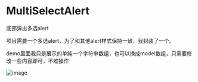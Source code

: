 # MultiSelectAlert
底部弹出多选alert

项目需要一个多选alert，为了和其他alert样式保持一致，我封装了一个。

demo里面我只是展示的单纯一个字符串数组，也可以换成model数组，只需要修改一些内容即可，不难操作

![image](https://github.com/1192484280/MultiSelectAlert/blob/master/QQ20180522-092321-HD.gif)
